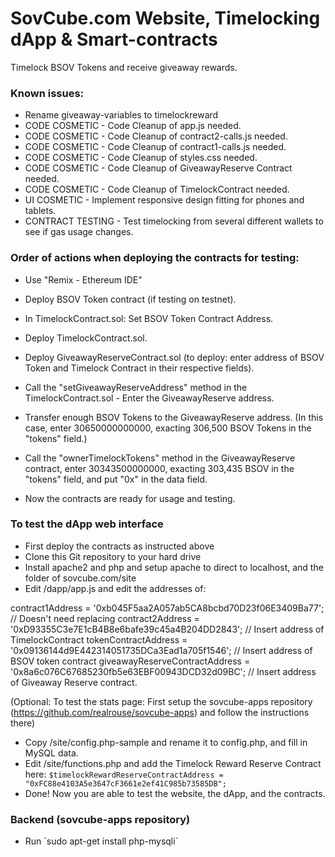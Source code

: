 # SovCube.com Website, Timelocking dApp & Smart-contracts

Timelock BSOV Tokens and receive giveaway rewards.

### Known issues:

- Rename giveaway-variables to timelockreward
- CODE COSMETIC - Code Cleanup of app.js needed.
- CODE COSMETIC - Code Cleanup of contract2-calls.js needed.
- CODE COSMETIC - Code Cleanup of contract1-calls.js needed.
- CODE COSMETIC - Code Cleanup of styles.css needed.
- CODE COSMETIC - Code Cleanup of GiveawayReserve Contract needed.
- CODE COSMETIC - Code Cleanup of TimelockContract needed.
- UI COSMETIC - Implement responsive design fitting for phones and tablets.
- CONTRACT TESTING - Test timelocking from several different wallets to see if gas usage changes.


### Order of actions when deploying the contracts for testing:
- Use "Remix - Ethereum IDE"
- Deploy BSOV Token contract (if testing on testnet).
- In TimelockContract.sol: Set BSOV Token Contract Address.
- Deploy TimelockContract.sol.
- Deploy GiveawayReserveContract.sol (to deploy: enter address of BSOV Token and Timelock Contract in their respective fields).
- Call the "setGiveawayReserveAddress" method in the TimelockContract.sol - Enter the GiveawayReserve address.
- Transfer enough BSOV Tokens to the GiveawayReserve address. (In this case, enter 30650000000000, exacting 306,500 BSOV Tokens in the "tokens" field.)
- Call the "ownerTimelockTokens" method in the GiveawayReserve contract, enter 30343500000000, exacting 303,435 BSOV in the "tokens" field, and put "0x" in the data field.

- Now the contracts are ready for usage and testing.

### To test the dApp web interface
- First deploy the contracts as instructed above
- Clone this Git repository to your hard drive
- Install apache2 and php and setup apache to direct to localhost, and the folder of sovcube.com/site
- Edit /dapp/app.js and edit the addresses of:

contract1Address = '0xb045F5aa2A057ab5CA8bcbd70D23f06E3409Ba77'; // Doesn't need replacing
contract2Address = '0xD93355C3e7E1cB4B8e6bafe39c45a4B204DD2843'; // Insert address of TimelockContract
tokenContractAddress = '0x09136144d9E442314051735DCa3Ead1a705f1546'; // Insert address of BSOV token contract
giveawayReserveContractAddress = '0x8a6c076C67685230fb5e63EBF00943DCD32d09BC'; // Insert address of Giveaway Reserve contract.

(Optional: To test the stats page: First setup the sovcube-apps repository (https://github.com/realrouse/sovcube-apps) and follow the instructions there)
- Copy /site/config.php-sample and rename it to config.php, and fill in MySQL data.
- Edit /site/functions.php and add the Timelock Reward Reserve Contract here: `$timelockRewardReserveContractAddress = "0xFC88e4103A5e3647cF3661e2ef41C985b73585DB";
`
- Done! Now you are able to test the website, the dApp, and the contracts.

### Backend (sovcube-apps repository)
- Run ´sudo apt-get install php-mysqli´

